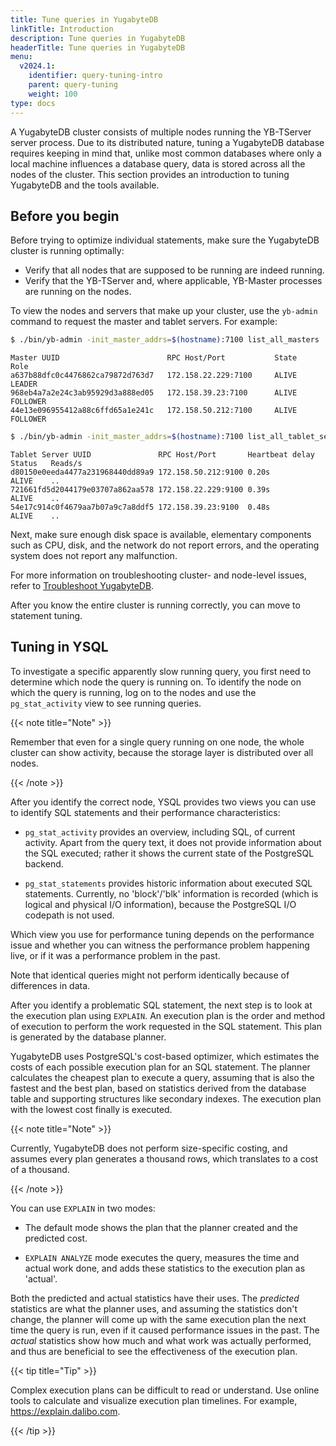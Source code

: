 ```yaml
---
title: Tune queries in YugabyteDB
linkTitle: Introduction
description: Tune queries in YugabyteDB
headerTitle: Tune queries in YugabyteDB
menu:
  v2024.1:
    identifier: query-tuning-intro
    parent: query-tuning
    weight: 100
type: docs
---
```


A YugabyteDB cluster consists of multiple nodes running the YB-TServer server process. Due to its distributed nature, tuning a YugabyteDB database requires keeping in mind that, unlike most common databases where only a local machine influences a database query, data is stored across all the nodes of the cluster. This section provides an introduction to tuning YugabyteDB and the tools available.

## Before you begin

Before trying to optimize individual statements, make sure the YugabyteDB cluster is running optimally:

* Verify that all nodes that are supposed to be running are indeed running.
* Verify that the YB-TServer and, where applicable, YB-Master processes are running on the nodes.

To view the nodes and servers that make up your cluster, use the `yb-admin` command to request the master and tablet servers. For example:

```sh
$ ./bin/yb-admin -init_master_addrs=$(hostname):7100 list_all_masters
```

```output
Master UUID                        RPC Host/Port           State       Role
a637b88dfc0c4476862ca79872d763d7   172.158.22.229:7100     ALIVE       LEADER
968eb4a7a2e24c3ab95929d3a888ed05   172.158.39.23:7100      ALIVE       FOLLOWER
44e13e096955412a88c6ffd65a1e241c   172.158.50.212:7100     ALIVE       FOLLOWER
```

```sh
$ ./bin/yb-admin -init_master_addrs=$(hostname):7100 list_all_tablet_servers
```

```output
Tablet Server UUID               RPC Host/Port       Heartbeat delay Status   Reads/s
d80150e0eeda4477a231968440dd89a9 172.158.50.212:9100 0.20s           ALIVE    ..
721661fd5d2044179e03707a862aa578 172.158.22.229:9100 0.39s           ALIVE    ..
54e17c914c0f4679aa7b07a9c7a8ddf5 172.158.39.23:9100  0.48s           ALIVE    ..
```

Next, make sure enough disk space is available, elementary components such as CPU, disk, and the network do not report errors, and the operating system does not report any malfunction.

For more information on troubleshooting cluster- and node-level issues, refer to [Troubleshoot YugabyteDB](/preview/troubleshoot/).

After you know the entire cluster is running correctly, you can move to statement tuning.

## Tuning in YSQL

To investigate a specific apparently slow running query, you first need to determine which node the query is running on. To identify the node on which the query is running, log on to the nodes and use the `pg_stat_activity` view to see running queries.

{{< note title="Note" >}}

Remember that even for a single query running on one node, the whole cluster can show activity, because the storage layer is distributed over all nodes.

{{< /note >}}

After you identify the correct node, YSQL provides two views you can use to identify SQL statements and their performance characteristics:

* `pg_stat_activity` provides an overview, including SQL, of current activity. Apart from the query text, it does not provide information about the SQL executed; rather it shows the current state of the PostgreSQL backend.

* `pg_stat_statements` provides historic information about executed SQL statements. Currently, no 'block'/'blk' information is recorded (which is logical and physical I/O information), because the PostgreSQL I/O codepath is not used.

Which view you use for performance tuning depends on the performance issue and whether you can witness the performance problem happening live, or if it was a performance problem in the past.

Note that identical queries might not perform identically because of differences in data.

After you identify a problematic SQL statement, the next step is to look at the execution plan using `EXPLAIN`. An execution plan is the order and method of execution to perform the work requested in the SQL statement. This plan is generated by the database planner.

YugabyteDB uses PostgreSQL's cost-based optimizer, which estimates the costs of each possible execution plan for an SQL statement. The planner calculates the cheapest plan to execute a query, assuming that is also the fastest and the best plan, based on statistics derived from the database table and supporting structures like secondary indexes. The execution plan with the lowest cost finally is executed.

{{< note title="Note" >}}

Currently, YugabyteDB does not perform size-specific costing, and assumes every plan generates a thousand rows, which translates to a cost of a thousand.

{{< /note >}}

You can use `EXPLAIN` in two modes:

* The default mode shows the plan that the planner created and the predicted cost.

* `EXPLAIN ANALYZE` mode executes the query, measures the time and actual work done, and adds these statistics to the execution plan as 'actual'.

Both the predicted and actual statistics have their uses. The _predicted_ statistics are what the planner uses, and assuming the statistics don't change, the planner will come up with the same execution plan the next time the query is run, even if it caused performance issues in the past. The _actual_ statistics show how much and what work was actually performed, and thus are beneficial to see the effectiveness of the execution plan.

{{< tip title="Tip" >}}

Complex execution plans can be difficult to read or understand. Use online tools to calculate and visualize execution plan timelines. For example, <https://explain.dalibo.com>.

{{< /tip >}}

